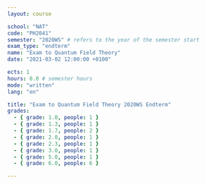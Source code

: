 ```yaml
---
layout: course

school: "NAT"
code: "PH2041"
semester: "2020WS" # refers to the year of the semester start
exam_type: "endterm"
name: "Exam to Quantum Field Theory"
date: "2021-03-02 12:00:00 +0100"

ects: 1
hours: 0.0 # semester hours
mode: "written"
lang: "en"

title: "Exam to Quantum Field Theory 2020WS Endterm"
grades:
  - { grade: 1.0, people: 1 }
  - { grade: 1.3, people: 1 }
  - { grade: 1.7, people: 2 }
  - { grade: 2.0, people: 1 }
  - { grade: 2.3, people: 1 }
  - { grade: 3.0, people: 1 }
  - { grade: 5.0, people: 1 }
  - { grade: 6.0, people: 6 }

---
```



